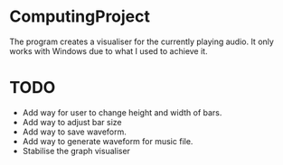 # ComputingProject

The program creates a visualiser for the currently playing audio. It only works with Windows due to what I used to achieve it.


# TODO

- Add way for user to change height and width of bars.
- Add way to adjust bar size
- Add way to save waveform.
- Add way to generate waveform for music file.
- Stabilise the graph visualiser
